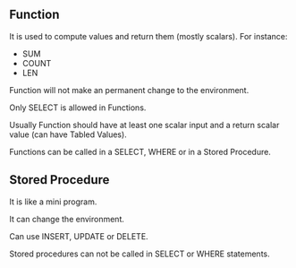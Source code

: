 ﻿## Function

It is used to compute values and return them (mostly scalars). For instance:
+ SUM
+ COUNT
+ LEN

Function will not make an permanent change to the environment. 

Only SELECT is allowed in Functions.

Usually Function should have at least one scalar input and a return scalar value (can have Tabled Values).

Functions can be called in a SELECT, WHERE or in a Stored Procedure.

## Stored Procedure

It is like a mini program. 

It can change the environment. 

Can use INSERT, UPDATE or DELETE.

Stored procedures can not be called in SELECT or WHERE statements.